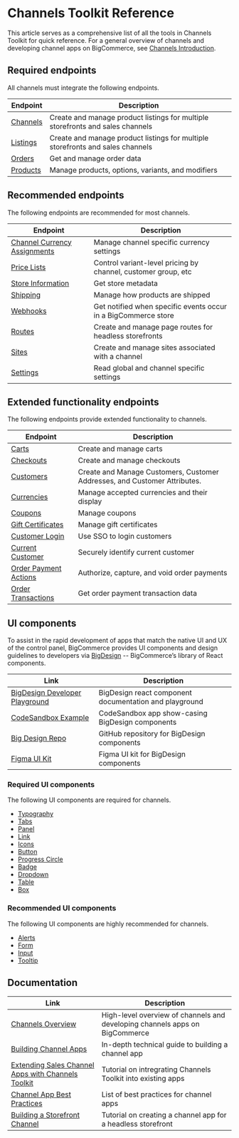 # Channels Toolkit Reference

<!-- Dev Center URL: https://developer.bigcommerce.com/api-docs/channels/guide/channels-toolkit-reference -->



This article serves as a comprehensive list of all the tools in Channels Toolkit for quick reference. For a general overview of channels and developing channel apps on BigCommerce, see [Channels Introduction](https://developer.bigcommerce.com/api-docs/channels/overview).

## Required endpoints

All channels must integrate the following endpoints.

| Endpoint                                                                                        | Description                                                                    |
| ----------------------------------------------------------------------------------------------- | ------------------------------------------------------------------------------ |
| [Channels](https://developer.bigcommerce.com/api-reference/cart-checkout/channels-listings-api) | Create and manage product listings for multiple storefronts and sales channels |
| [Listings](https://developer.bigcommerce.com/api-reference/cart-checkout/channels-listings-api) | Create and manage product listings for multiple storefronts and sales channels |
| [Orders](https://developer.bigcommerce.com/api-reference/store-management/orders)               | Get and manage order data                                                      |
| [Products](https://developer.bigcommerce.com/api-reference/catalog/catalog-api)                 | Manage products, options, variants, and modifiers                              |

## Recommended endpoints

The following endpoints are recommended for most channels.

| Endpoint                                                                                                    | Description                                                    |
| ----------------------------------------------------------------------------------------------------------- | -------------------------------------------------------------- |
| [Channel Currency Assignments](https://developer.bigcommerce.com/api-reference/store-management/channels/channel-currency-assignments)|Manage channel specific currency settings|
| [Price Lists](https://developer.bigcommerce.com/api-reference/store-management/price-lists)                 | Control variant-level pricing by channel, customer group, etc  |
| [Store Information](https://developer.bigcommerce.com/api-reference/store-management/store-information-api) | Get store metadata                                             |
| [Shipping](https://developer.bigcommerce.com/api-reference/store-management/shipping-api)                   | Manage how products are shipped                                |
| [Webhooks](https://developer.bigcommerce.com/api-reference/webhooks)                                        | Get notified when specific events occur in a BigCommerce store |
| [Routes](https://developer.bigcommerce.com/api-reference/cart-checkout/sites-routes-api)                    | Create and manage page routes for headless storefronts         |
| [Sites](https://developer.bigcommerce.com/api-reference/cart-checkout/sites-routes-api)                     | Create and manage sites associated with a channel              |
| [Settings](https://developer.bigcommerce.com/api-reference/store-management/settings)                       | Read global and channel specific settings                      |

## Extended functionality endpoints

The following endpoints provide extended functionality to channels.

| Endpoint | Description |
|-|-|
|[Carts](https://developer.bigcommerce.com/api-reference/cart-checkout/server-server-cart-api)|Create and manage carts|
|[Checkouts](https://developer.bigcommerce.com/api-reference/cart-checkout/server-server-checkout-api)|Create and manage checkouts|
|[Customers](https://developer.bigcommerce.com/api-reference/store-management/customers-v3)|Create and Manage Customers, Customer Addresses, and Customer Attributes.|
|[Currencies](https://developer.bigcommerce.com/api-reference/store-management/currency-api)|Manage accepted currencies and their display|
|[Coupons](https://developer.bigcommerce.com/api-reference/store-management/marketing)|Manage coupons|
|[Gift Certificates](https://developer.bigcommerce.com/api-reference/store-management/marketing)|Manage gift certificates|
|[Customer Login](https://developer.bigcommerce.com/api-docs/customers/customer-login-api)|Use SSO to login customers|
|[Current Customer](https://developer.bigcommerce.com/api-docs/customers/current-customer-api)|Securely identify current customer|
|[Order Payment Actions](https://developer.bigcommerce.com/api-reference/orders/orders-transactions-api)|Authorize, capture, and void order payments|
|[Order Transactions](https://developer.bigcommerce.com/api-reference/orders/orders-transactions-api)|Get order payment transaction data|

## UI components

To assist in the rapid development of apps that match the native UI and UX of the control panel, BigCommerce provides UI components and design guidelines to developers via [BigDesign](https://developer.bigcommerce.com/big-design/) -- BigCommerce’s library of React components.

| Link | Description |
|-|-|
|[BigDesign Developer Playground](https://developer.bigcommerce.com/big-design/)| BigDesign react component documentation and playground |
|[CodeSandbox Example](https://codesandbox.io/s/github/bigcommerce/big-design/tree/%40bigcommerce/examples%400.6.0/packages/examples)| CodeSandbox app show-casing BigDesign components|
|[Big Design Repo](https://github.com/bigcommerce/big-design)|GitHub repository for BigDesign components|
|[Figma UI Kit](https://www.figma.com/file/jTVuUkiZ1j3rux8WHG4IKK/BigDesign-UI-Kit?node-id=0%3A1)|Figma UI kit for BigDesign components|

### Required UI components

The following UI components are required for channels.

- [Typography](https://developer.bigcommerce.com/big-design/typography)
- [Tabs](https://developer.bigcommerce.com/big-design/tabs)
- [Panel](https://developer.bigcommerce.com/big-design/panel)
- [Link](https://developer.bigcommerce.com/big-design/link)
- [Icons](https://developer.bigcommerce.com/big-design/icons)
- [Button](https://developer.bigcommerce.com/big-design/button)
- [Progress Circle](https://developer.bigcommerce.com/big-design/progress-circle)
- [Badge](https://developer.bigcommerce.com/big-design/badge)
- [Dropdown](https://developer.bigcommerce.com/big-design/dropdown)
- [Table](https://developer.bigcommerce.com/big-design/table)
- [Box](https://developer.bigcommerce.com/big-design/box)

### Recommended UI components

The following UI components are highly recommended for channels.

- [Alerts](https://developer.bigcommerce.com/big-design/alert)
- [Form](https://developer.bigcommerce.com/big-design/form)
- [Input](https://developer.bigcommerce.com/big-design/input)
- [Tooltip](https://developer.bigcommerce.com/big-design/tooltip)

## Documentation

| Link | Description |
|-|-|
|[Channels Overview](https://developer.bigcommerce.com/api-docs/channels/channels-overview)|High-level overview of channels and developing channels apps on BigCommerce|
|[Building Channel Apps](https://developer.bigcommerce.com/api-docs/channels/building-channel-apps)|In-depth technical guide to building a channel app|
|[Extending Sales Channel Apps with Channels Toolkit](https://developer.bigcommerce.com/api-docs/channels/guide/extending-existing-apps)|Tutorial on intregrating Channels Toolkit into existing apps|
|[Channel App Best Practices](https://developer.bigcommerce.com/api-docs/channels/guide/channel-app-best-practices)|List of best practices for channel apps|
|[Building a Storefront Channel](https://developer.bigcommerce.com/api-docs/channels/tutorials/storefront)|Tutorial on creating a channel app for a headless storefront|
